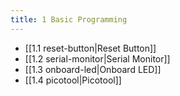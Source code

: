 ```yaml
---
title: 1 Basic Programming
---
```


-  [[1.1 reset-button|Reset Button]]
-  [[1.2 serial-monitor|Serial Monitor]]
-  [[1.3 onboard-led|Onboard LED]]
-  [[1.4 picotool|Picotool]]


